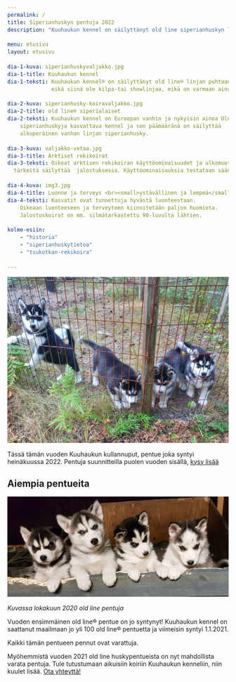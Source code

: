 ```yaml
---
permalink: /
title: Siperianhuskyn pentuja 2022
description: "Kuuhaukun kennel on säilyttänyt old line siperianhuskyn linjan puhtaana 40 vuotta eikä siinä ole kilpa-tai showlinjaa"

menu: etusivu
layout: etusivu

dia-1-kuva: siperianhuskyvaljakko.jpg
dia-1-title: Kuuhaukun kennel
dia-1-teksti: Kuuhaukun kennel® on säilyttänyt old line® linjan puhtaana 40 vuotta
              eikä siinä ole kilpa-tai showlinjaa, mikä on varmaan ainutlaatuista minkään rodun  historiassa.

dia-2-kuva: siperianhusky-koiravaljakko.jpg
dia-2-title: old line® siperialaiset
dia-2-teksti: Kuuhaukun kennel on Euroopan vanhin ja nykyisin ainoa Old line®
    siperianhuskyja kasvattava kennel ja sen päämääränä on säilyttää 
    alkuperäinen vanhan linjan siperianhusky.

dia-3-kuva: valjakko-vetaa.jpg
dia-3-title: Arktiset rekikoirat
dia-3-teksti: Oikeat arktisen rekikoiran käyttöominaisuudet ja ulkomuoto ovat 
  tärkeitä säilyttää  jalostuksessa. Käyttöominaisuuksia testataan säännöllisellä harjoittelulla.

dia-4-kuva: img3.jpg
dia-4-title: Luonne ja terveys <br><small>ystävällinen ja lempeä</small>
dia-4-teksti: Kasvatit ovat tunnettuja hyvästä luonteestaan. 
    Oikeaan luonteeseen ja terveyteen kiinnitetään paljon huomiota. 
    Jalostuskoirat on mm. silmätarkastettu 90-luvulta lähtien.
    
kolme-esiin:
    - "historia"
    - "siperianhuskytietoa"
    - "tsukotkan-rekikoira" 

---
```


![Siperianhusky pennut 2022 pentueesta](images/siperianhusky-pennut-2022.jpg)

Tässä tämän vuoden Kuuhaukun kullannuput, pentue joka syntyi heinäkuussa 2022. 
Pentuja suunnitteilla puolen vuoden sisällä, [kysy lisää](yhteystiedot)

## Aiempia pentueita


![Siperianhusky pennut 2020 pentueesta](images/siperianhusky-pennut-2020.png)

*Kuvassa lokakuun 2020 old line pentuja*

Vuoden ensimmäinen old line® pentue on jo syntynyt! Kuuhaukun kennel on saattanut maailmaan jo yli 100 old line® pentuetta ja viimeisin syntyi 1.1.2021. 

Kaikki tämän pentueen pennut ovat varattuja. 

Myöhemmistä vuoden 2021 old line huskypentueista on nyt mahdollista varata pentuja. Tule tutustumaan aikuisiin koiriin Kuuhaukun kenneliin, niin kuulet lisää.  [Ota yhteyttä!](yhteystiedot)

<a href="http://siperianhusky.net/" target="_blank" style="color:rgba(0,0,0,0);">siperianhusky</a>

